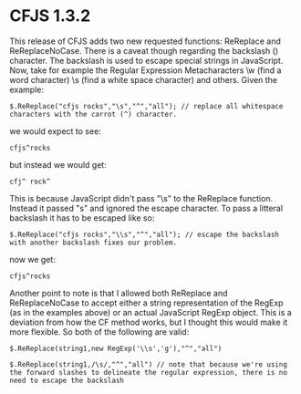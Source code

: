 CFJS 1.3.2
====

This release of CFJS adds two new requested functions: ReReplace and ReReplaceNoCase. There is a caveat though regarding the backslash (\) character. The backslash is used to escape special strings in JavaScript. Now, take for example the Regular Expression Metacharacters \w (find a word character) \s (find a white space character) and others. Given the example:

	$.ReReplace("cfjs rocks","\s","^","all"); // replace all whitespace characters with the carrot (^) character.

we would expect to see:
	
	cfjs^rocks

but instead we would get:

	cfj^ rock^

This is because JavaScript didn't pass "\s" to the ReReplace function. Instead it passed "s" and ignored the escape character. To pass a litteral backslash it has to be escaped like so:

	$.ReReplace("cfjs rocks","\\s","^","all"); // escape the backslash with another backslash fixes our problem.

now we get:
	
	cfjs^rocks

Another point to note is that I allowed both ReReplace and ReReplaceNoCase to accept either a string representation of the RegExp (as in the examples above) or an actual JavaScript RegExp object. This is a deviation from how the CF method works, but I thought this would make it more flexible. So both of the following are valid:

	$.ReReplace(string1,new RegExp('\\s','g'),"^","all")

	$.ReReplace(string1,/\s/,"^","all") // note that because we're using the forward slashes to delineate the regular expression, there is no need to escape the backslash

